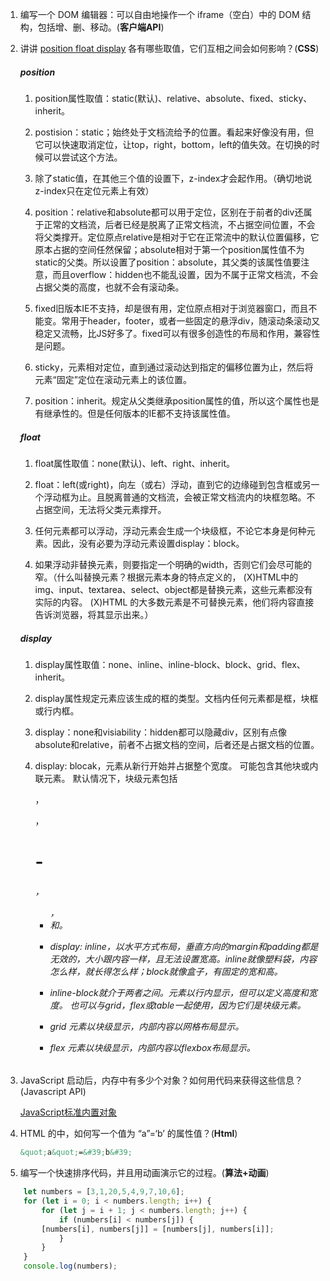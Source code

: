 1. 编写一个 DOM 编辑器：可以自由地操作一个 iframe（空白）中的 DOM 结构，包括增、删、移动。(**客户端API**)

   

2. 讲讲 [position float display](https://medium.com/@mautayro/understanding-css-position-display-float-87f9727334b2) 各有哪些取值，它们互相之间会如何影响？(**CSS**)

   ##### position

   1. position属性取值：static(默认)、relative、absolute、fixed、sticky、inherit。
   2. postision：static；始终处于文档流给予的位置。看起来好像没有用，但它可以快速取消定位，让top，right，bottom，left的值失效。在切换的时候可以尝试这个方法。

   3. 除了static值，在其他三个值的设置下，z-index才会起作用。（确切地说z-index只在定位元素上有效） 
   4. position：relative和absolute都可以用于定位，区别在于前者的div还属于正常的文档流，后者已经是脱离了正常文档流，不占据空间位置，不会将父类撑开。定位原点relative是相对于它在正常流中的默认位置偏移，它原本占据的空间任然保留；absolute相对于第一个position属性值不为static的父类。所以设置了position：absolute，其父类的该属性值要注意，而且overflow：hidden也不能乱设置，因为不属于正常文档流，不会占据父类的高度，也就不会有滚动条。
   5. fixed旧版本IE不支持，却是很有用，定位原点相对于浏览器窗口，而且不能变。常用于header，footer，或者一些固定的悬浮div，随滚动条滚动又稳定又流畅，比JS好多了。fixed可以有很多创造性的布局和作用，兼容性是问题。
   6. sticky，元素相对定位，直到通过滚动达到指定的偏移位置为止，然后将元素“固定”定位在滚动元素上的该位置。
   7. position：inherit。规定从父类继承position属性的值，所以这个属性也是有继承性的。但是任何版本的IE都不支持该属性值。

   ##### float

   1. float属性取值：none(默认)、left、right、inherit。

   2. float：left(或right)，向左（或右）浮动，直到它的边缘碰到包含框或另一个浮动框为止。且脱离普通的文档流，会被正常文档流内的块框忽略。不占据空间，无法将父类元素撑开。

   3. 任何元素都可以浮动，浮动元素会生成一个块级框，不论它本身是何种元素。因此，没有必要为浮动元素设置display：block。

   4. 如果浮动非替换元素，则要指定一个明确的width，否则它们会尽可能的窄。（什么叫替换元素？根据元素本身的特点定义的， (X)HTML中的img、input、textarea、select、object都是替换元素，这些元素都没有实际的内容。 (X)HTML 的大多数元素是不可替换元素，他们将内容直接告诉浏览器，将其显示出来。）

   ##### display

   1. display属性取值：none、inline、inline-block、block、grid、flex、inherit。

   2. display属性规定元素应该生成的框的类型。文档内任何元素都是框，块框或行内框。

   3. display：none和visiability：hidden都可以隐藏div，区别有点像absolute和relative，前者不占据文档的空间，后者还是占据文档的位置。

   4. display: blocak，元素从新行开始并占据整个宽度。 可能包含其他块或内联元素。 默认情况下，块级元素包括<div>，<p>，<h1>-<h6>，<ul>，<li>和<canvas>。

   5. display: inline，以水平方式布局，垂直方向的margin和padding都是无效的，大小跟内容一样，且无法设置宽高。inline就像塑料袋，内容怎么样，就长得怎么样；block就像盒子，有固定的宽和高。

   6. inline-block就介于两者之间。元素以行内显示，但可以定义高度和宽度。 也可以与grid，flex或table一起使用，因为它们是块级元素。

   7. grid 元素以块级显示，内部内容以网格布局显示。

   8. flex 元素以块级显示，内部内容以flexbox布局显示。

      

3. JavaScript 启动后，内存中有多少个对象？如何用代码来获得这些信息？(Javascript API)

   [JavaScript标准内置对象](https://developer.mozilla.org/zh-CN/docs/Web/JavaScript/Reference/Global_Objects)

   

4. HTML 的中，如何写一个值为 “a”=‘b’ 的属性值？(**Html**)

   ```html
   &quot;a&quot;=&#39;b&#39;
   ```



5. 编写一个快速排序代码，并且用动画演示它的过程。(**算法+动画**)

``` javascript
	let numbers = [3,1,20,5,4,9,7,10,6];
	for (let i = 0; i < numbers.length; i++) {
		for (let j = i + 1; j < numbers.length; j++) {
			if (numbers[i] < numbers[j]) { 
        [numbers[i], numbers[j]] = [numbers[j], numbers[i]];
			}
		}
	}
	console.log(numbers);
```